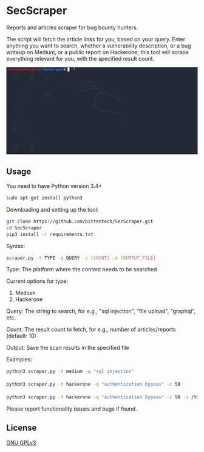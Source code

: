 # SecScraper

Reports and articles scraper for bug bounty hunters.

The script will fetch the article links for you, based on your query. Enter anything you want to search, whether a vulnerability description, or a bug writeup on Medium, or a public report on Hackerone, this tool will scrape everything relevant for you, with the specified result count.

![SecScraper Demo](secscraper.gif)

## Usage

You need to have Python version 3.4+

```bash
sudo apt-get install python3
```
Downloading and setting up the tool:

```bash
git clone https://github.com/bittentech/SecScraper.git
cd SecScraper
pip3 install -r requirements.txt
```

Syntax: 
```bash
scraper.py -t TYPE -q QUERY -c [COUNT] -o [OUTPUT_FILE]
```
Type: The platform where the content needs to be searched

Current options for type:
1. Medium
2. Hackerone

Query: The string to search, for e.g., "sql injection", "file upload", "graphql", etc.

Count: The result count to fetch, for e.g., number of articles/reports (default: 10)

Output: Save the scan results in the specified file

Examples: 
```bash
python3 scraper.py -t medium -q "sql injection"

python3 scraper.py -t hackerone -q "authentication bypass" -c 50

python3 scraper.py -t hackerone -q "authentication bypass" -c 50 -o /tmp/output.txt
```
Please report functionality issues and bugs if found.

## License
[GNU GPLv3](https://www.gnu.org/licenses/gpl-3.0.en.html)